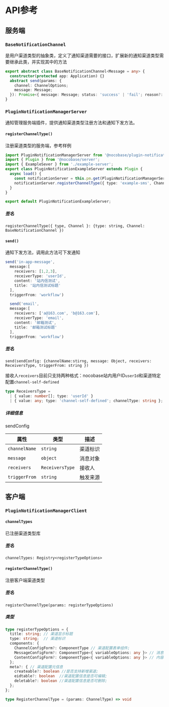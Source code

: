 # API参考

## 服务端

### `BaseNotificationChannel`

是用户渠道类型的抽象类，定义了通知渠道需要的接口，扩展新的通知渠道类型需要继承此类，并实现其中的方法

```ts
export abstract class BaseNotificationChannel<Message = any> {
  constructor(protected app: Application) {}
  abstract send(params: {
    channel: ChannelOptions;
    message: Message;
  }): Promise<{ message: Message; status: 'success' | 'fail'; reason?: string }>;
}
```

### `PluginNotificationManagerServer`

通知管理服务端插件，提供通知渠道类型注册方法和通知下发方法。

#### `registerChannelType()`

注册渠道类型的服务端，参考样例

```ts
import PluginNotificationManagerServer from '@nocobase/plugin-notification-manager';
import { Plugin } from '@nocobase/server';
import { ExampleSever } from './example-server';
export class PluginNotificationExampleServer extends Plugin {
  async load() {
    const notificationServer = this.pm.get(PluginNotificationManagerServer) as PluginNotificationManagerServer;
    notificationServer.registerChannelType({ type: 'example-sms', Channel: ExampleSever });
  }
}

export default PluginNotificationExampleServer;
```

##### 签名

`registerChannelType({ type, Channel }: {type: string, Channel: BaseNotificationChannel })`

#### `send()`

通知下发方法，调用此方法可下发通知

```ts
send('in-app-message', 
  message:[
    receivers: [1,2,3],
    receiverType: 'userId',
    content: '站内信测试',
    title: '站内信测试标题'
  ],
  triggerFrom: 'workflow')

  send('email', 
  message:[
    receivers: ['a@163.com', 'b@163.com'],
    receiverType: 'email',
    content: '邮箱测试',
    title: '邮箱测试标题'
  ],
  triggerFrom: 'workflow')
```

##### 签名

`send(sendConfig: {channelName:stirng, message: Object, receivers: ReceiversType, triggerFrom: string })`

接收人`receivers`目前只支持两种格式：nocobase站内用户ID`userId`和渠道特定配置`channel-self-defined`

```ts
type ReceiversType = 
  | { value: number[]; type: 'userId' }
  | { value: any; type: 'channel-self-defined'; channelType: string };
```

##### 详细信息

sendConfig

| 属性         | 类型         |  描述       |
| ------------ | ------------ | --------- |
| `channelName`    | `string` | 渠道标识   |
| `message`   | `object`   | 消息对象      |
| `receivers`     | `ReceiversType`  | 接收人 |
| `triggerFrom`     | `string`  | 触发来源 |

## 客户端

### `PluginNotificationManagerClient`

#### `channelTypes`

已注册渠道类型库

##### 签名

`channelTypes: Registry<registerTypeOptions>`

#### `registerChannelType()`

注册客户端渠道类型

##### 签名

`registerChannelType(params: registerTypeOptions)`

##### 类型

```ts
type registerTypeOptions = {
  title: string; // 渠道显示标题
  type: string;  // 渠道标识
  components: {
    ChannelConfigForm?: ComponentType // 渠道配置表单组件;
    MessageConfigForm?: ComponentType<{ variableOptions: any }> // 消息配置表单组件;
    ContentConfigForm?: ComponentType<{ variableOptions: any }> // 内容配置表单组件（只是消息内容，不包括接收人的配置）;
  };
  meta?: { // 渠道配置元信息
    createable?: boolean //是否支持新增渠道;
    eidtable?: boolean  //渠道配置信息是否可编辑;
    deletable?: boolean //渠道配置信息是否可删除;
  };
};

type RegisterChannelType = (params: ChannelType) => void
```
